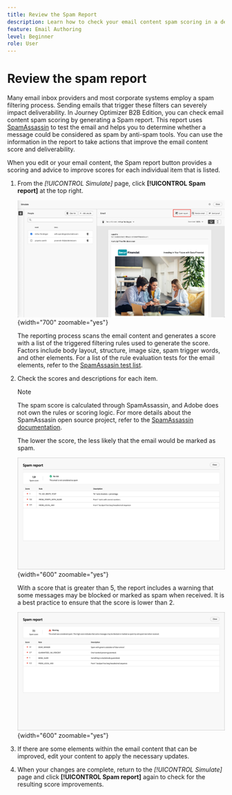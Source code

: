 ```yaml
---
title: Review the Spam Report
description: Learn how to check your email content spam scoring in a dedicated Spam report that predicts if ISPs or Mailbox providers would consider it as a spam or not.
feature: Email Authoring
level: Beginner
role: User
---
```

# Review the spam report

Many email inbox providers and most corporate systems employ a spam filtering process. Sending emails that trigger these filters can severely impact deliverability. In Journey Optimizer B2B Edition, you can check email content spam scoring by generating a Spam report. This report uses [SpamAssassin](https://spamassassin.apache.org/) to test the email and helps you to determine whether a message could be considered as spam by anti-spam tools. You can use the information in the report to take actions that improve the email content score and deliverability. 

When you edit or your email content, the Spam report button provides a scoring and advice to improve scores for each individual item that is listed.

1. From the _[!UICONTROL Simulate]_ page, click **[!UICONTROL Spam report]** at the top right.

    ![Spam report button](./assets/email-spam-report-button.png){width="700" zoomable="yes"}

   The reporting process scans the email content and generates a score with a list of the triggered filtering rules used to generate the score. Factors include body layout, structure, image size, spam trigger words, and other elements. For a list of the rule evaluation tests for the email elements, refer to the [SpamAssasin test list](https://spamassassin.apache.org/old/tests_3_0_x.html).

1. Check the scores and descriptions for each item.

   >[!NOTE]
   >
   >The spam score is calculated through SpamAssassin, and Adobe does not own the rules or scoring logic. For more details about the SpamAssasin open source project, refer to the [SpamAssassin documentation](https://cwiki.apache.org/confluence/display/SPAMASSASSIN/).

   The lower the score, the less likely that the email would be marked as spam.

   ![Spam report positive score](./assets/email-spam-report-positive.png){width="600" zoomable="yes"}

   With a score that is greater than 5, the report includes a warning that some messages may be blocked or marked as spam when received. It is a best practice to ensure that the score is lower than 2.

   ![Spam report nagative score](./assets/email-spam-report-negative.png){width="600" zoomable="yes"} 

1. If there are some elements within the email content that can be improved, edit your content to apply the necessary updates.

1. When your changes are complete, return to the _[!UICONTROL Simulate]_ page and  click **[!UICONTROL Spam report]** again to check for the resulting score improvements.



